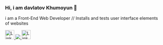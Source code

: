 ### Hi, i am davlatov Khumoyun 👋
i am a Front-End Web Developer // Installs and tests user interface elements of websites

<a href="https://www.linkedin.com/in/khumoyun-davlatov">
  <img src="https://www.freeiconspng.com/uploads/linkedin-logo-3.png" width="30px" alt="Linkedin Logo Png Available In Different Size" />
</a>

<a href="https://www.instagram.com/khumoyundavlatov_01">
  <img src="https://as2.ftcdn.net/v2/jpg/02/98/31/59/1000_F_298315933_FdK3b8wCs7EhYWlJqieSvmSgTOr9MSfR.jpg">
  
</a>
<a href="https://www.linkedin.com/in/khumoyun-davlatov">
  <img src="https://www.freeiconspng.com/uploads/linkedin-logo-3.png" width="30px" alt="Linkedin Logo Png Available In Different Size" />
</a>
